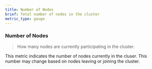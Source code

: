 ```yaml
---
title: Number of Nodes
brief: Total number of nodes in the cluster
metric_type: gauge
---
```

### Number of Nodes

> How many nodes are currently participating in the cluster.

This metric indicates the number of nodes currently in the cluser. This number may change
based on nodes leaving or joining the cluster.
